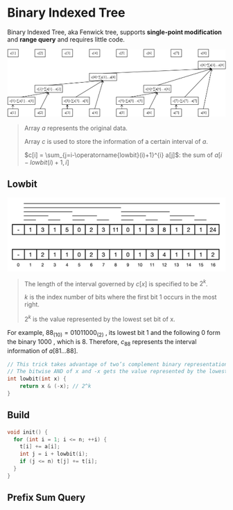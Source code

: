 # Binary Indexed Tree

Binary Indexed Tree, aka Fenwick tree, supports **single-point modification** and **range query** and requires little code.

![pic](.data/fenwick.jpg)

> Array $a$ represents the original data.
> 
> Array $c$ is used to store the information of a certain interval of $a$.
> 
>  $c[i] = \sum_{j=i-\operatorname{lowbit}(i)+1}^{i} a[j]$: the sum of $a[i-lowbit(i)+1, i]$

## Lowbit

![pic](.data/fenwick_2.png)

> The length of the interval governed by $c[x]$ is specified to be $2^k$.
> 
> $k$ is the index number of bits where the first bit $1$ occurs in the most right.
>
> $2^k$ is the value represented by the lowest set bit of x. 

For example, $88_{(10)}=01011000_{(2)}$ , its lowest bit $1$ and the following $0$ form the binary $1000$ , which is $8$. Therefore, $c_{88}$ represents the interval information of $a[81 \ldots 88]$.

```cpp
// This trick takes advantage of two’s complement binary representation. 
// The bitwise AND of x and -x gets the value represented by the lowest set bit of x.
int lowbit(int x) {
    return x & (-x); // 2^k
}
```

## Build 
```cpp
void init() {
  for (int i = 1; i <= n; ++i) {
    t[i] += a[i];
    int j = i + lowbit(i);
    if (j <= n) t[j] += t[i];
  }
}
```

## Prefix Sum Query

